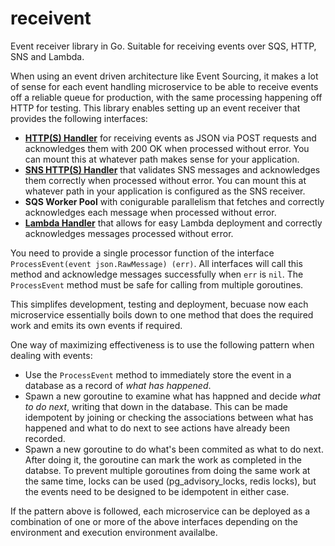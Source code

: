 # receivent
Event receiver library in Go. Suitable for receiving events over SQS, HTTP, SNS and Lambda. 

When using an event driven architecture like Event Sourcing, it makes a lot of sense for each event handling microservice to be able to receive events off a reliable queue for production, with the same processing happening off HTTP for testing. This library enables setting up an event receiver that provides the following interfaces:

* [**HTTP(S) Handler**](https://golang.org/pkg/net/http/#Handler) for receiving events as JSON via POST requests and acknowledges them with 200 OK when processed without error. You can mount this at whatever path makes sense for your application. 
* [**SNS HTTP(S) Handler**](https://golang.org/pkg/net/http/#Handler) that validates SNS messages and acknowledges them correctly when processed without error. You can mount this at whatever path in your application is configured as the SNS receiver. 
* **SQS Worker Pool** with conigurable parallelism that fetches and correctly acknowledges each message when processed without error. 
* [**Lambda Handler**](https://docs.aws.amazon.com/lambda/latest/dg/with-sqs-create-package.html#with-sqs-example-deployment-pkg-go) that allows for easy Lambda deployment and correctly acknowledges messages processed without error. 

You need to provide a single processor function of the interface `ProcessEvent(event json.RawMessage) (err)`. All interfaces will call this method and acknowledge messages successfully when `err` is `nil`. The `ProcessEvent` method must be safe for calling from multiple goroutines. 

This simplifes development, testing and deployment, becuase now each microservice essentially boils down to one method that does the required work and emits its own events if required. 

One way of maximizing effectiveness is to use the following pattern when dealing with events:
* Use the `ProcessEvent` method to immediately store the event in a database as a record of *what has happened*. 
* Spawn a new goroutine to examine what has happned and decide *what to do next*, writing that down in the database. This can be made idempotent by joining or checking the associations between what has happened and what to do next to see actions have already been recorded. 
* Spawn a new goroutine to do what's been commited as what to do next. After doing it, the goroutine can mark the work as completed in the databse. To prevent multiple goroutines from doing the same work at the same time, locks can be used (pg_advisory_locks, redis locks), but the events need to be designed to be idempotent in either case. 

If the pattern above is followed, each microservice can be deployed as a combination of one or more of the above interfaces depending on the environment and execution environment availalbe. 
